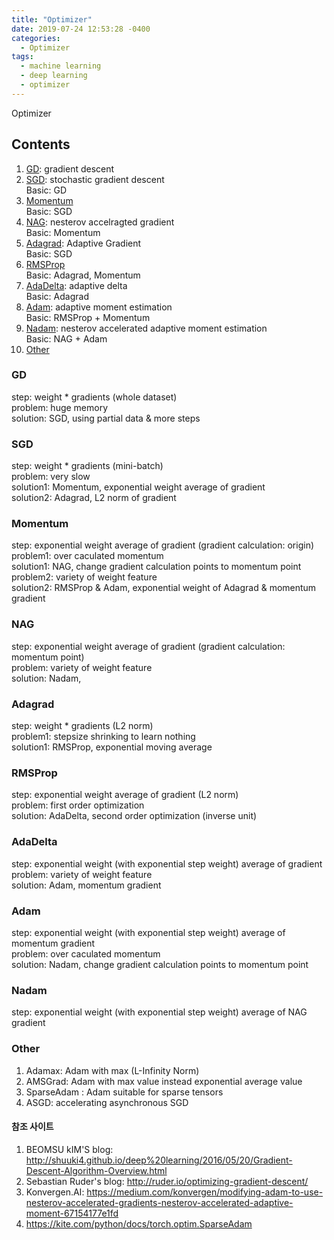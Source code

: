 ```yaml
---
title: "Optimizer"
date: 2019-07-24 12:53:28 -0400
categories:
  - Optimizer
tags:
  - machine learning
  - deep learning
  - optimizer
---
```


Optimizer

## Contents  
  1. [GD](#gd): gradient descent  
  2. [SGD](#sgd): stochastic gradient descent  
    Basic: GD
  3. [Momentum](#momentum)  
    Basic: SGD
  4. [NAG](#nag): nesterov accelragted gradient    
    Basic: Momentum
  5. [Adagrad](#adagrad): Adaptive Gradient  
    Basic: SGD
  6. [RMSProp](#rmsprop)  
    Basic: Adagrad, Momentum
  7. [AdaDelta](#adadelta): adaptive delta  
    Basic: Adagrad
  8. [Adam](#adam): adaptive moment estimation  
    Basic: RMSProp + Momentum
  9. [Nadam](#nadam): nesterov accelerated adaptive moment estimation  
    Basic: NAG + Adam
  10. [Other](#other)  
  
### GD
  step: weight * gradients (whole dataset)  
  problem: huge memory  
  solution: SGD, using partial data & more steps
### SGD
  step: weight * gradients (mini-batch)  
  problem: very slow  
  solution1: Momentum, exponential weight average of gradient  
  solution2: Adagrad, L2 norm of gradient
### Momentum
  step: exponential weight average of gradient (gradient calculation: origin)  
  problem1: over caculated momentum  
  solution1: NAG, change gradient calculation points to momentum point  
  problem2: variety of weight feature  
  solution2: RMSProp & Adam, exponential weight of Adagrad & momentum gradient
### NAG
  step: exponential weight average of gradient (gradient calculation: momentum point)  
  problem: variety of weight feature  
  solution: Nadam, 
### Adagrad
  step: weight * gradients (L2 norm)  
  problem1: stepsize shrinking to learn nothing  
  solution1: RMSProp, exponential moving average
### RMSProp
  step: exponential weight average of gradient (L2 norm)  
  problem: first order optimization  
  solution: AdaDelta, second order optimization (inverse unit)
### AdaDelta
  step: exponential weight (with exponential step weight) average of gradient  
  problem: variety of weight feature  
  solution: Adam, momentum gradient
### Adam
  step: exponential weight (with exponential step weight) average of momentum gradient  
  problem: over caculated momentum  
  solution: Nadam, change gradient calculation points to momentum point
### Nadam
  step: exponential weight (with exponential step weight) average of NAG gradient  

### Other
  1. Adamax: Adam with max (L-Infinity Norm)
  2. AMSGrad: Adam with max value instead exponential average value
  3. SparseAdam : Adam suitable for sparse tensors
  4. ASGD: accelerating asynchronous SGD
  
#### 참조 사이트
1. BEOMSU kIM'S blog: http://shuuki4.github.io/deep%20learning/2016/05/20/Gradient-Descent-Algorithm-Overview.html  
2. Sebastian Ruder's blog: http://ruder.io/optimizing-gradient-descent/  
3. Konvergen.AI: https://medium.com/konvergen/modifying-adam-to-use-nesterov-accelerated-gradients-nesterov-accelerated-adaptive-moment-67154177e1fd  
4. https://kite.com/python/docs/torch.optim.SparseAdam  
